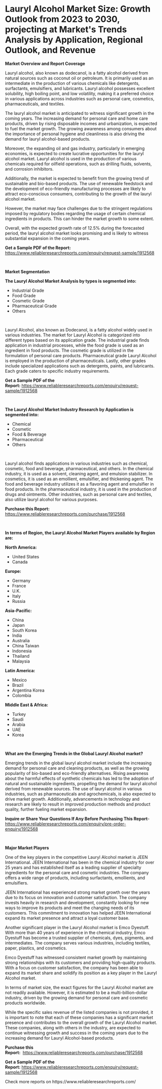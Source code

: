 <p><h1>Lauryl Alcohol Market Size: Growth Outlook from 2023 to 2030, projecting at Market's Trends Analysis by Application, Regional Outlook, and Revenue</h1></p><p><strong>Market Overview and Report Coverage</strong></p>
<p><p>Lauryl alcohol, also known as dodecanol, is a fatty alcohol derived from natural sources such as coconut oil or petroleum. It is primarily used as an intermediate in the production of various chemicals like detergents, surfactants, emulsifiers, and lubricants. Lauryl alcohol possesses excellent solubility, high boiling point, and low volatility, making it a preferred choice in various applications across industries such as personal care, cosmetics, pharmaceuticals, and textiles.</p><p>The lauryl alcohol market is anticipated to witness significant growth in the coming years. The increasing demand for personal care and home care products, driven by rising disposable incomes and urbanization, is expected to fuel the market growth. The growing awareness among consumers about the importance of personal hygiene and cleanliness is also driving the demand for lauryl alcohol-based products.</p><p>Moreover, the expanding oil and gas industry, particularly in emerging economies, is expected to create lucrative opportunities for the lauryl alcohol market. Lauryl alcohol is used in the production of various chemicals required for oilfield operations, such as drilling fluids, solvents, and corrosion inhibitors.</p><p>Additionally, the market is expected to benefit from the growing trend of sustainable and bio-based products. The use of renewable feedstock and the development of eco-friendly manufacturing processes are likely to attract eco-conscious consumers, contributing to the growth of the lauryl alcohol market.</p><p>However, the market may face challenges due to the stringent regulations imposed by regulatory bodies regarding the usage of certain chemical ingredients in products. This can hinder the market growth to some extent.</p><p>Overall, with the expected growth rate of 12.5% during the forecasted period, the lauryl alcohol market looks promising and is likely to witness substantial expansion in the coming years.</p></p>
<p><strong>Get a Sample PDF of the Report:</strong> <a href="https://www.reliableresearchreports.com/enquiry/request-sample/1912568">https://www.reliableresearchreports.com/enquiry/request-sample/1912568</a></p>
<p>&nbsp;</p>
<p><strong>Market Segmentation</strong></p>
<p><strong>The Lauryl Alcohol Market Analysis by types is segmented into:</strong></p>
<p><ul><li>Industrial Grade</li><li>Food Grade</li><li>Cosmetic Grade</li><li>Pharmaceutical Grade</li><li>Others</li></ul></p>
<p>&nbsp;</p>
<p><p>Lauryl Alcohol, also known as Dodecanol, is a fatty alcohol widely used in various industries. The market for Lauryl Alcohol is categorized into different types based on its application grade. The industrial grade finds application in industrial processes, while the food grade is used as an ingredient in food products. The cosmetic grade is utilized in the formulation of personal care products. Pharmaceutical grade Lauryl Alcohol is employed in the production of pharmaceuticals. Lastly, other grades include specialized applications such as detergents, paints, and lubricants. Each grade caters to specific industry requirements.</p></p>
<p><strong>Get a Sample PDF of the Report:</strong>&nbsp;<a href="https://www.reliableresearchreports.com/enquiry/request-sample/1912568">https://www.reliableresearchreports.com/enquiry/request-sample/1912568</a></p>
<p>&nbsp;</p>
<p><strong>The Lauryl Alcohol Market Industry Research by Application is segmented into:</strong></p>
<p><ul><li>Chemical</li><li>Cosmetic</li><li>Food & Beverage</li><li>Pharmaceutical</li><li>Others</li></ul></p>
<p>&nbsp;</p>
<p><p>Lauryl alcohol finds applications in various industries such as chemical, cosmetic, food and beverage, pharmaceutical, and others. In the chemical industry, it is used as a solvent, cleaning agent, and emulsion stabilizer. In cosmetics, it is used as an emollient, emulsifier, and thickening agent. The food and beverage industry utilizes it as a flavoring agent and emulsifier in food products. In the pharmaceutical industry, it is used in the production of drugs and ointments. Other industries, such as personal care and textiles, also utilize lauryl alcohol for various purposes.</p></p>
<p><strong>Purchase this Report:</strong>&nbsp; <a href="https://www.reliableresearchreports.com/purchase/1912568">https://www.reliableresearchreports.com/purchase/1912568</a></p>
<p>&nbsp;</p>
<p><strong>In terms of Region, the Lauryl Alcohol Market Players available by Region are:</strong></p>
<p>
    <p> <strong> North America: </strong>
        <ul>
            <li>United States</li>
            <li>Canada</li>
        </ul>
        </p> 
    <p> <strong> Europe: </strong>
        <ul>
            <li>Germany</li>
            <li>France</li>
            <li>U.K.</li>
            <li>Italy</li>
            <li>Russia</li>
        </ul>
        </p> 
    <p> <strong> Asia-Pacific: </strong>
        <ul>
            <li>China</li>
            <li>Japan</li>
            <li>South Korea</li>
            <li>India</li>
            <li>Australia</li>
            <li>China Taiwan</li>
            <li>Indonesia</li>
            <li>Thailand</li>
            <li>Malaysia</li>
        </ul>
        </p> 
    <p> <strong> Latin America: </strong>
        <ul>
            <li>Mexico</li>
            <li>Brazil</li>
            <li>Argentina Korea</li>
            <li>Colombia</li>
        </ul>
        </p> 
    <p> <strong> Middle East & Africa: </strong>
        <ul>
            <li>Turkey</li>
            <li>Saudi</li>
            <li>Arabia</li>
            <li>UAE</li>
            <li>Korea</li>
        </ul>
    </p>
    </p>
<p>&nbsp;</p>
<p><strong>What are the Emerging Trends in the Global Lauryl Alcohol market?</strong></p>
<p><p>Emerging trends in the global lauryl alcohol market include the increasing demand for personal care and cleaning products, as well as the growing popularity of bio-based and eco-friendly alternatives. Rising awareness about the harmful effects of synthetic chemicals has led to the adoption of natural and sustainable ingredients, propelling the demand for lauryl alcohol derived from renewable sources. The use of lauryl alcohol in various industries, such as pharmaceuticals and agrochemicals, is also expected to drive market growth. Additionally, advancements in technology and research are likely to result in improved production methods and product quality, further fueling market expansion.</p></p>
<p><strong>Inquire or Share Your Questions If Any Before Purchasing This Report</strong>- <a href="https://www.reliableresearchreports.com/enquiry/pre-order-enquiry/1912568">https://www.reliableresearchreports.com/enquiry/pre-order-enquiry/1912568</a></p>
<p>&nbsp;</p>
<p><strong>Major Market Players</strong></p>
<p><p>One of the key players in the competitive Lauryl Alcohol market is JEEN International. JEEN International has been in the chemical industry for over 25 years and has established itself as a leading supplier of specialty ingredients for the personal care and cosmetic industries. The company offers a wide range of products, including surfactants, emollients, and emulsifiers.</p><p>JEEN International has experienced strong market growth over the years due to its focus on innovation and customer satisfaction. The company invests heavily in research and development, constantly looking for new ways to improve its products and meet the changing needs of its customers. This commitment to innovation has helped JEEN International expand its market presence and attract a loyal customer base.</p><p>Another significant player in the Lauryl Alcohol market is Emco Dyestuff. With more than 40 years of experience in the chemical industry, Emco Dyestuff has become a trusted supplier of chemicals, dyes, pigments, and intermediates. The company serves various industries, including textiles, paper, plastics, and cosmetics.</p><p>Emco Dyestuff has witnessed consistent market growth by maintaining strong relationships with its customers and providing high-quality products. With a focus on customer satisfaction, the company has been able to expand its market share and solidify its position as a key player in the Lauryl Alcohol market.</p><p>In terms of market size, the exact figures for the Lauryl Alcohol market are not readily available. However, it is estimated to be a multi-billion-dollar industry, driven by the growing demand for personal care and cosmetic products worldwide.</p><p>While the specific sales revenue of the listed companies is not provided, it is important to note that each of these companies has a significant market presence and contributes to the overall growth of the Lauryl Alcohol market. These companies, along with others in the industry, are expected to continue witnessing growth and success in the coming years due to the increasing demand for Lauryl Alcohol-based products.</p></p>
<p><strong>Purchase this Report:</strong>&nbsp;&nbsp;<a href="https://www.reliableresearchreports.com/purchase/1912568">https://www.reliableresearchreports.com/purchase/1912568</a></p>
<p></p>
<p><strong>Get a Sample PDF of the Report:</strong>&nbsp;<a href="https://www.reliableresearchreports.com/enquiry/request-sample/1912568">https://www.reliableresearchreports.com/enquiry/request-sample/1912568</a></p>
<p>Check more reports on https://www.reliableresearchreports.com/</p>